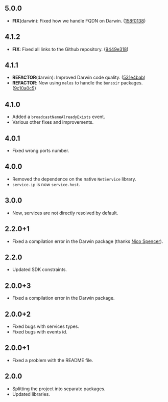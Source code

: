 ## 5.0.0

 - **FIX**(darwin): Fixed how we handle FQDN on Darwin. ([158f0138](https://github.com/Skyost/Bonsoir/commit/158f0138e344f016875c3ee0aa2bbc7009ed46c8))

## 4.1.2

 - **FIX**: Fixed all links to the Github repository. ([9449e318](https://github.com/Skyost/Bonsoir/commit/9449e3185016d9531c4dfd8e46cc7bdbdbe563d0))

## 4.1.1

 - **REFACTOR**(darwin): Improved Darwin code quality. ([531e4bab](https://github.com/Skyost/Bonsoir/commit/531e4babd940823d998cccd57a61c4532f0ad395))
 - **REFACTOR**: Now using `melos` to handle the `bonsoir` packages. ([9c10a0c5](https://github.com/Skyost/Bonsoir/commit/9c10a0c588e407d80f7551ebb992e9b70b05da92))

## 4.1.0

* Added a `broadcastNameAlreadyExists` event.
* Various other fixes and improvements.

## 4.0.1

* Fixed wrong ports number.

## 4.0.0

* Removed the dependence on the native `NetService` library.
* `service.ip` is now `service.host`.

## 3.0.0

* Now, services are not directly resolved by default.

## 2.2.0+1

* Fixed a compilation error in the Darwin package (thanks [Nico Spencer](https://github.com/nicholasspencer)).

## 2.2.0

* Updated SDK constraints.

## 2.0.0+3

* Fixed a compilation error in the Darwin package.

## 2.0.0+2

* Fixed bugs with services types.
* Fixed bugs with events id.

## 2.0.0+1

* Fixed a problem with the README file.

## 2.0.0

* Splitting the project into separate packages.
* Updated libraries.
